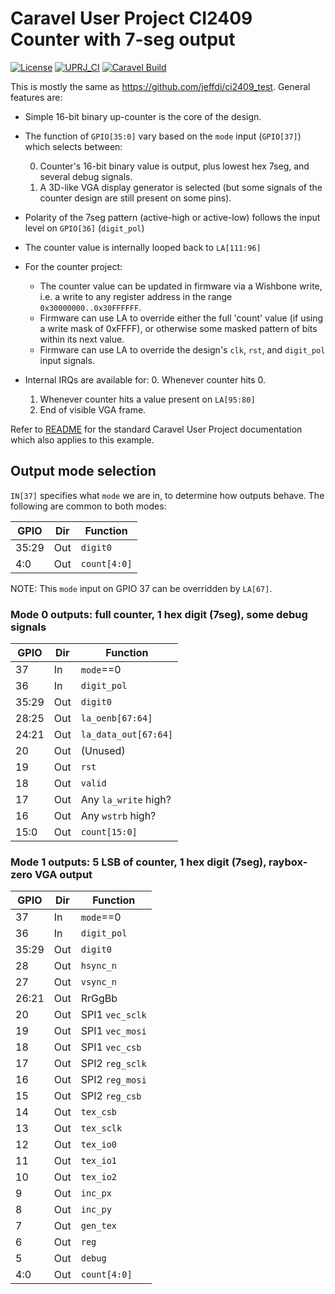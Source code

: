 # Caravel User Project CI2409 Counter with 7-seg output

[![License](https://img.shields.io/badge/License-Apache%202.0-blue.svg)](https://opensource.org/licenses/Apache-2.0) [![UPRJ_CI](https://github.com/efabless/caravel_project_example/actions/workflows/user_project_ci.yml/badge.svg)](https://github.com/efabless/caravel_project_example/actions/workflows/user_project_ci.yml) [![Caravel Build](https://github.com/efabless/caravel_project_example/actions/workflows/caravel_build.yml/badge.svg)](https://github.com/efabless/caravel_project_example/actions/workflows/caravel_build.yml)

This is mostly the same as https://github.com/jeffdi/ci2409_test. General features are:

*   Simple 16-bit binary up-counter is the core of the design.
*   The function of `GPIO[35:0]` vary based on the `mode` input (`GPIO[37]`) which selects between:

    0.  Counter's 16-bit binary value is output, plus lowest hex 7seg, and several debug signals.
    1.  A 3D-like VGA display generator is selected (but some signals of the counter design are still present on some pins).
*   Polarity of the 7seg pattern (active-high or active-low) follows the input level on `GPIO[36]` (`digit_pol`)
*   The counter value is internally looped back to `LA[111:96]`
*   For the counter project:
    *   The counter value can be updated in firmware via a Wishbone write, i.e. a write to any register address in the range `0x30000000..0x30FFFFFF`.
    *   Firmware can use LA to override either the full 'count' value (if using a write mask of 0xFFFF), or otherwise some masked pattern of bits within its next value.
    *   Firmware can use LA to override the design's `clk`, `rst`, and `digit_pol` input signals.
*   Internal IRQs are available for:
    0.  Whenever counter hits 0.
    1.  Whenever counter hits a value present on `LA[95:80]`
    2.  End of visible VGA frame.

Refer to [README](docs/source/index.md) for the standard Caravel User Project documentation which also applies to this example.

## Output mode selection

`IN[37]` specifies what `mode` we are in, to determine how outputs behave. The following are common to both modes:

| GPIO   | Dir | Function         |
|-|-|-|
| 35:29  | Out | `digit0`         |
| 4:0    | Out | `count[4:0]`     |

NOTE: This `mode` input on GPIO 37 can be overridden by `LA[67]`.


### Mode 0 outputs: full counter, 1 hex digit (7seg), some debug signals

| GPIO   | Dir | Function               |
|-|-|-|
| 37     | In  | `mode`==0              |
| 36     | In  | `digit_pol`            |
| 35:29  | Out | `digit0`               |
| 28:25  | Out | `la_oenb[67:64]`       |
| 24:21  | Out | `la_data_out[67:64]`   |
| 20     | Out | (Unused)               |
| 19     | Out | `rst`                  |
| 18     | Out | `valid`                |
| 17     | Out | Any `la_write` high?   |
| 16     | Out | Any `wstrb` high?      |
| 15:0   | Out | `count[15:0]`          |

### Mode 1 outputs: 5 LSB of counter, 1 hex digit (7seg), raybox-zero VGA output

| GPIO   | Dir | Function               |
|-|-|-|
| 37     | In  | `mode`==0              |
| 36     | In  | `digit_pol`            |
| 35:29  | Out | `digit0`               |
| 28     | Out | `hsync_n`              |
| 27     | Out | `vsync_n`              |
| 26:21  | Out | RrGgBb                 |
| 20     | Out | SPI1 `vec_sclk`        |
| 19     | Out | SPI1 `vec_mosi`        |
| 18     | Out | SPI1 `vec_csb`         |
| 17     | Out | SPI2 `reg_sclk`        |
| 16     | Out | SPI2 `reg_mosi`        |
| 15     | Out | SPI2 `reg_csb`         |
| 14     | Out | `tex_csb`              |
| 13     | Out | `tex_sclk`             |
| 12     | Out | `tex_io0`              |
| 11     | Out | `tex_io1`              |
| 10     | Out | `tex_io2`              |
| 9      | Out | `inc_px`               |
| 8      | Out | `inc_py`               |
| 7      | Out | `gen_tex`              |
| 6      | Out | `reg`                  |
| 5      | Out | `debug`                |
| 4:0    | Out | `count[4:0]`           |
